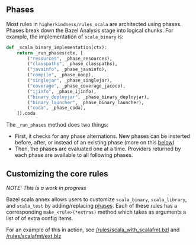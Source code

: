 ## Phases

Most rules in `higherkindness/rules_scala` are architected using phases. Phases break down the Bazel Analysis stage into logical chunks.
For example, the implementation of `scala_binary` is:

```python
def _scala_binary_implementation(ctx):
    return _run_phases(ctx, [
        ("resources", _phase_resources),
        ("classpaths", _phase_classpaths),
        ("javainfo", _phase_javainfo),
        ("compile", _phase_noop),
        ("singlejar", _phase_singlejar),
        ("coverage", _phase_coverage_jacoco),
        ("ijinfo", _phase_ijinfo),
        ("binary_deployjar", _phase_binary_deployjar),
        ("binary_launcher", _phase_binary_launcher),
        ("coda", _phase_coda),
    ]).coda
```
The `_run_phases` method does two things:

* First, it checks for any phase alternations. New phases can be insterted before, after, or instead of an existing phase (more on this [below](#customizing-the-core-rules))
* Then, the phases are evaluated one at a time. Providers returned by each phase are available to all following phases.

## Customizing the core rules

_NOTE: This is a work in progress_

Bazel scala annex allows users to customize `scala_binary`, `scala_library`, and `scala_test` by adding/replacing [phases](#phases).
Each of these rules has a corresponding `make_<rule>(*extras)` method which takes as arguments a list of of extra config items.

For an example of this in action, see [/rules/scala_with_scalafmt.bzl](/rules/scala_with_scalafmt.bzl) and [/rules/scalafmt/ext.blz](/rules/scalafmt/ext.bzl)

